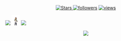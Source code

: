 <p align="center" >
   
  <a href="https://github.com/fonchii?tab=repositories&sort=stargazers">
    <img alt="Stars" src="https://custom-icon-badges.demolab.com/github/stars/fonchii?color=55960c&style=flat-round&labelColor=488207&logo=star"/>
  <a href="https://github.com/fonchii?tab=followers">
    <img alt="followers" title="Follow me on Github" src="https://custom-icon-badges.demolab.com/github/followers/fonchii?color=236ad3&labelColor=1155ba&style=flat-round&logo=person-add&label=Follow&logoColor=white"/></a>
  <a href="https://github.com/fonchii/Simple-View-Counter">
    <img alt="views" title="GitHub profile views" src="https://komarev.com/ghpvc/?username=fonchii&label=Profile%20views&color=0e75b6&labelColor=0e75b6&style=flat"/></a>
     
</p>


<p  >
  <img width="35%" height="auto" src ="https://github-readme-stats.vercel.app/api?username=fonchii&show_icons=true&count_private=true&theme=darcula&hide_border=true&hide=issues&hide_rank=true&bg_color=00000000">
  <img width="25vw" height="auto"  src="kazuma.gif" />
  <img width="32%" src ="https://github-readme-stats.vercel.app/api/top-langs/?username=fonchii&layout=compact&hide_border=true&theme=darcula&bg_color=00000000&langs_count=6&hide=jupyter%20notebook,tex,css,php&exclude_repo=Pacman-AI">
</p>

<p align="center">
   <img src ="https://github-readme-streak-stats.herokuapp.com?user=fonchii&theme=darcula&hide_border=true&background=FFFFFF00" >
</p>
